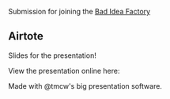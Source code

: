 Submission for joining the [Bad Idea Factory](https://github.com/BadIdeaFactory)

## Airtote

Slides for the presentation!

View the presentation online here: 

Made with @tmcw's big presentation software. 
